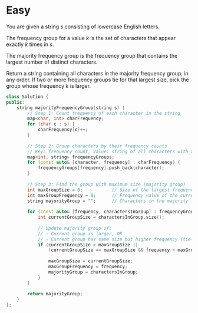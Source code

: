# Easy

You are given a string $s$ consisting of lowercase English letters.

The frequency group for a value $k$ is the set of characters that appear exactly $k$ times in $s$.

The majority frequency group is the frequency group that contains the largest number of distinct characters.

Return a string containing all characters in the majority frequency group, in any order. If two or more frequency groups tie for that largest size, pick the group whose frequency $k$ is larger.

```cpp
class Solution {
public:
    string majorityFrequencyGroup(string s) {
        // Step 1: Count frequency of each character in the string
        map<char, int> charFrequency;
        for (char c : s) {
            charFrequency[c]++;
        }
        
        // Step 2: Group characters by their frequency counts
        // Key: frequency count, Value: string of all characters with that frequency
        map<int, string> frequencyGroups;
        for (const auto& [character, frequency] : charFrequency) {
            frequencyGroups[frequency].push_back(character);
        }
        
        // Step 3: Find the group with maximum size (majority group)
        int maxGroupSize = 0;           // Size of the largest frequency group found so far
        int maxGroupFrequency = 0;      // Frequency value of the current best group
        string majorityGroup = "";      // Characters in the majority frequency group
        
        for (const auto& [frequency, charactersInGroup] : frequencyGroups) {
            int currentGroupSize = charactersInGroup.size();
            
            // Update majority group if:
            // - Current group is larger, OR
            // - Current group has same size but higher frequency (tie-breaker)
            if (currentGroupSize > maxGroupSize || 
                (currentGroupSize == maxGroupSize && frequency > maxGroupFrequency)) {
                
                maxGroupSize = currentGroupSize;
                maxGroupFrequency = frequency;
                majorityGroup = charactersInGroup;
            }
        }
        
        return majorityGroup;
    }
};
```
